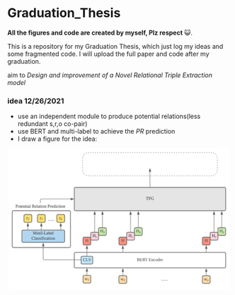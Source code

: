 # Graduation_Thesis

**All the figures and code are created by myself, Plz respect** :smiley_cat:.

This is a repository for my Graduation Thesis, which just log my ideas and some fragmented code. 
I will upload the full paper and code after my graduation.

aim to *Design and improvement of a Novel Relational Triple Extraction model*

### idea 12/26/2021 
- use an independent module to produce potential relations(less redundant s,r,o co-pair)
- use BERT and multi-label to achieve the *PR* prediction
- I draw a figure for the idea:

<center><img src="https://github.com/Abel-Harvey/Graduation_Thesis/blob/main/figures/Novel_RTE_idea_1.svg" alt="Novel_RTE_idea_1" width='500px'/></center>
